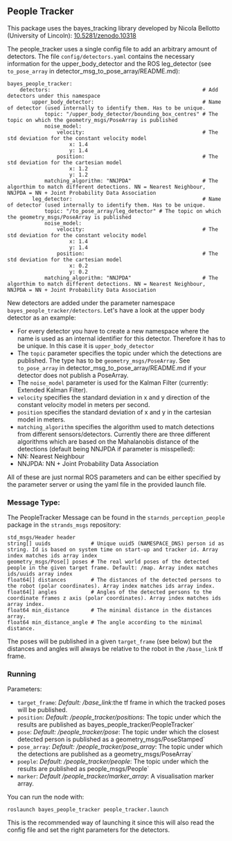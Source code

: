 ## People Tracker
This package uses the bayes_tracking library developed by Nicola Bellotto (University of Lincoln): [10.5281/zenodo.10318](http://dx.doi.org/10.5281/zenodo.10318)

The people_tracker uses a single config file to add an arbitrary amount of detectors. The file `config/detectors.yaml` contains the necessary information for the upper_body_detector and the ROS leg_detector (see `to_pose_array` in detector_msg_to_pose_array/README.md):

```
bayes_people_tracker:
    detectors:                                                 # Add detectors under this namespace
        upper_body_detector:                                   # Name of detector (used internally to identify them. Has to be unique.
            topic: "/upper_body_detector/bounding_box_centres" # The topic on which the geometry_msgs/PoseArray is published
            noise_model:
                velocity:                                      # The std deviation for the constant velocity model
                    x: 1.4
                    y: 1.4
                position:                                      # The std deviation for the cartesian model
                    x: 1.2
                    y: 1.2
            matching_algorithm: "NNJPDA"                       # The algorthim to match different detections. NN = Nearest Neighbour, NNJPDA = NN + Joint Probability Data Association
        leg_detector:                                          # Name of detector (used internally to identify them. Has to be unique.
            topic: "/to_pose_array/leg_detector" # The topic on which the geometry_msgs/PoseArray is published
            noise_model:
                velocity:                                      # The std deviation for the constant velocity model
                    x: 1.4
                    y: 1.4
                position:                                      # The std deviation for the cartesian model
                    x: 0.2
                    y: 0.2
            matching_algorithm: "NNJPDA"                       # The algorthim to match different detections. NN = Nearest Neighbour, NNJPDA = NN + Joint Probability Data Association
```

New detectors are added under the parameter namespace `bayes_people_tracker/detectors`. Let's have a look at the upper body detector as an example:

* For every detector you have to create a new namespace where the name is used as an internal identifier for this detector. Therefore it has to be unique. In this case it is `upper_body_detector`
* The `topic` parameter specifies the topic under which the detections are published. The type has to be `geometry_msgs/PoseArray`. See `to_pose_array` in detector_msg_to_pose_array/README.md if your detector does not publish a PoseArray.
* The `noise_model` parameter is used for the Kalman Filter (currently: Extended Kalman Filter).
 * `velocity` specifies the standard deviation in x and y direction of the constant velocity model in meters per second.
 * `position` specifies the standard deviation of x and y in the cartesian model in meters.
* `matching_algorithm` specifies the algorithm used to match detections from different sensors/detectors. Currently there are three different algorithms which are based on the Mahalanobis distance of the detections (default being NNJPDA if parameter is misspelled):
 * NN: Nearest Neighbour
 * NNJPDA: NN + Joint Probability Data Association

All of these are just normal ROS parameters and can be either specified by the parameter server or using the yaml file in the provided launch file.

### Message Type:
The PeopleTracker Message can be found in the `starnds_perception_people` package in the `strands_msgs` repository:

```
std_msgs/Header header
string[] uuids             # Unique uuid5 (NAMESPACE_DNS) person id as string. Id is based on system time on start-up and tracker id. Array index matches ids array index
geometry_msgs/Pose[] poses # The real world poses of the detected people in the given target frame. Default: /map. Array index matches ids/uuids array index
float64[] distances        # The distances of the detected persons to the robot (polar coordinates). Array index matches ids array index.
float64[] angles           # Angles of the detected persons to the coordinate frames z axis (polar coordinates). Array index matches ids array index.
float64 min_distance       # The minimal distance in the distances array.
float64 min_distance_angle # The angle according to the minimal distance.
```

The poses will be published in a given `target_frame` (see below) but the distances and angles will always be relative to the robot in the `/base_link` tf frame.

### Running
Parameters:

* `target_frame`: _Default: /base_link_:the tf frame in which the tracked poses will be published. 
* `position`: _Default: /people_tracker/positions_: The topic under which the results are published as bayes_people_tracker/PeopleTracker`
* `pose`: _Default: /people_tracker/pose_: The topic under which the closest detected person is published as a geometry_msgs/PoseStamped`
* `pose_array`: _Default: /people_tracker/pose_array_: The topic under which the detections are published as a geometry_msgs/PoseArray`
* `poeple`: _Default: /people_tracker/people_: The topic under which the results are published as people_msgs/People`
* `marker`: _Default /people_tracker/marker_array_: A visualisation marker array.

You can run the node with:

```
roslaunch bayes_people_tracker people_tracker.launch
```

This is the recommended way of launching it since this will also read the config file and set the right parameters for the detectors.
